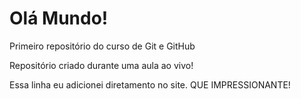 # Olá Mundo!
Primeiro repositório do curso de Git e GitHub

Repositório criado durante uma aula ao vivo!

Essa linha eu adicionei diretamento no site. QUE IMPRESSIONANTE! 
